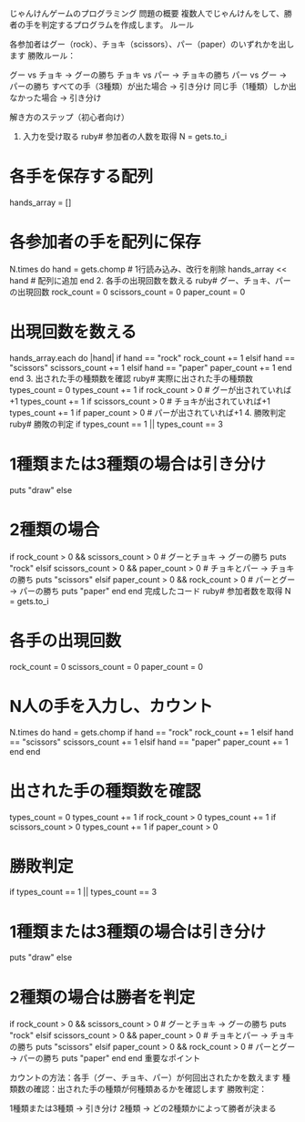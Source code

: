 じゃんけんゲームのプログラミング
問題の概要
複数人でじゃんけんをして、勝者の手を判定するプログラムを作成します。
ルール

各参加者はグー（rock）、チョキ（scissors）、パー（paper）のいずれかを出します
勝敗ルール：

グー vs チョキ → グーの勝ち
チョキ vs パー → チョキの勝ち
パー vs グー → パーの勝ち
すべての手（3種類）が出た場合 → 引き分け
同じ手（1種類）しか出なかった場合 → 引き分け



解き方のステップ（初心者向け）
1. 入力を受け取る
ruby# 参加者の人数を取得
N = gets.to_i

# 各手を保存する配列
hands_array = []

# 各参加者の手を配列に保存
N.times do
  hand = gets.chomp  # 1行読み込み、改行を削除
  hands_array << hand  # 配列に追加
end
2. 各手の出現回数を数える
ruby# グー、チョキ、パーの出現回数
rock_count = 0
scissors_count = 0
paper_count = 0

# 出現回数を数える
hands_array.each do |hand|
  if hand == "rock"
    rock_count += 1
  elsif hand == "scissors"
    scissors_count += 1
  elsif hand == "paper"
    paper_count += 1
  end
end
3. 出された手の種類数を確認
ruby# 実際に出された手の種類数
types_count = 0
types_count += 1 if rock_count > 0     # グーが出されていれば+1
types_count += 1 if scissors_count > 0  # チョキが出されていれば+1
types_count += 1 if paper_count > 0     # パーが出されていれば+1
4. 勝敗判定
ruby# 勝敗の判定
if types_count == 1 || types_count == 3
  # 1種類または3種類の場合は引き分け
  puts "draw"
else
  # 2種類の場合
  if rock_count > 0 && scissors_count > 0
    # グーとチョキ → グーの勝ち
    puts "rock"
  elsif scissors_count > 0 && paper_count > 0
    # チョキとパー → チョキの勝ち
    puts "scissors"
  elsif paper_count > 0 && rock_count > 0
    # パーとグー → パーの勝ち
    puts "paper"
  end
end
完成したコード
ruby# 参加者数を取得
N = gets.to_i

# 各手の出現回数
rock_count = 0
scissors_count = 0
paper_count = 0

# N人の手を入力し、カウント
N.times do
  hand = gets.chomp
  if hand == "rock"
    rock_count += 1
  elsif hand == "scissors"
    scissors_count += 1
  elsif hand == "paper"
    paper_count += 1
  end
end

# 出された手の種類数を確認
types_count = 0
types_count += 1 if rock_count > 0
types_count += 1 if scissors_count > 0
types_count += 1 if paper_count > 0

# 勝敗判定
if types_count == 1 || types_count == 3
  # 1種類または3種類の場合は引き分け
  puts "draw"
else
  # 2種類の場合は勝者を判定
  if rock_count > 0 && scissors_count > 0
    # グーとチョキ → グーの勝ち
    puts "rock"
  elsif scissors_count > 0 && paper_count > 0
    # チョキとパー → チョキの勝ち
    puts "scissors"
  elsif paper_count > 0 && rock_count > 0
    # パーとグー → パーの勝ち
    puts "paper"
  end
end
重要なポイント

カウントの方法：各手（グー、チョキ、パー）が何回出されたかを数えます
種類数の確認：出された手の種類が何種類あるかを確認します
勝敗判定：

1種類または3種類 → 引き分け
2種類 → どの2種類かによって勝者が決まる
